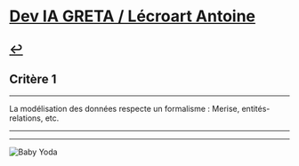 
# [Dev IA GRETA / Lécroart Antoine](https://github.com/Dev-IA-2024/antoine.lecroart)

[↩️](..)
---

## Critère 1

---

La modélisation des données respecte un formalisme : Merise, entités-relations, etc.

---
---
![Baby Yoda](https://images3.alphacoders.com/110/1108129.jpg)
